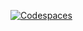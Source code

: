 [![Codespaces](https://img.shields.io/badge/Open_In_Github_Codespaces-181717.svg?&style=flat&logo=github&logoColor=white)](https://codespaces.new/alyssa-currdev/WeatherApp)



